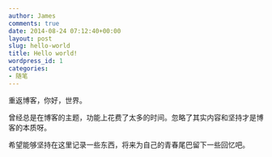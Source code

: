 ```yaml
---
author: James
comments: true
date: 2014-08-24 07:12:40+00:00
layout: post
slug: hello-world
title: Hello world!
wordpress_id: 1
categories:
- 随笔
---
```


重返博客，你好，世界。

曾经总是在博客的主题，功能上花费了太多的时间。忽略了其实内容和坚持才是博客的本质呀。

希望能够坚持在这里记录一些东西，将来为自己的青春尾巴留下一些回忆吧。
